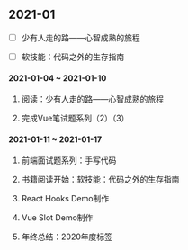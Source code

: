 ## 2021-01

 - [ ] 少有人走的路——心智成熟的旅程

 - [ ] 软技能：代码之外的生存指南

 #### 2021-01-04 ~ 2021-01-10

 1. 阅读：少有人走的路——心智成熟的旅程

 2. 完成Vue笔试题系列（2）（3）

 #### 2021-01-11 ~ 2021-01-17

 1. 前端面试题系列：手写代码

 2. 书籍阅读开始：软技能：代码之外的生存指南

 3. React Hooks Demo制作

 4. Vue Slot Demo制作

 5. 年终总结：2020年度标签

